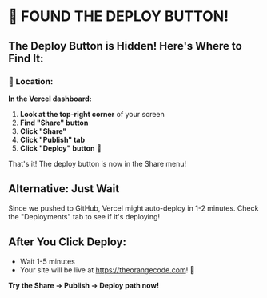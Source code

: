 # 🎯 FOUND THE DEPLOY BUTTON!

## The Deploy Button is Hidden! Here's Where to Find It:

### 📍 Location:
**In the Vercel dashboard:**
1. **Look at the top-right corner** of your screen
2. **Find "Share" button**
3. **Click "Share"**
4. **Click "Publish" tab**
5. **Click "Deploy" button** 🎉

That's it! The deploy button is now in the Share menu!

## Alternative: Just Wait
Since we pushed to GitHub, Vercel might auto-deploy in 1-2 minutes. Check the "Deployments" tab to see if it's deploying!

## After You Click Deploy:
- Wait 1-5 minutes
- Your site will be live at https://theorangecode.com! 🚀

**Try the Share → Publish → Deploy path now!**


